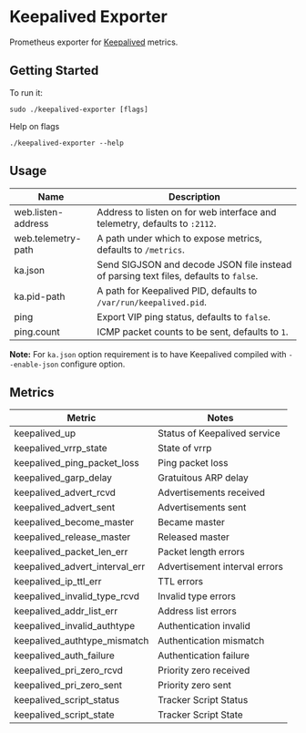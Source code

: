 # Keepalived Exporter
Prometheus exporter for [Keepalived](https://keepalived.org) metrics.

## Getting Started
To run it:
```
sudo ./keepalived-exporter [flags]
```
Help on flags
```
./keepalived-exporter --help
```

## Usage
Name               | Description
-------------------|------------
web.listen-address | Address to listen on for web interface and telemetry, defaults to `:2112`.
web.telemetry-path | A path under which to expose metrics, defaults to `/metrics`.
ka.json            | Send SIGJSON and decode JSON file instead of parsing text files, defaults to `false`.
ka.pid-path        | A path for Keepalived PID, defaults to `/var/run/keepalived.pid`.
ping               | Export VIP ping status, defaults to `false`.
ping.count         | ICMP packet counts to be sent, defaults to `1`.

**Note:** For `ka.json` option requirement is to have Keepalived compiled with `--enable-json` configure option.

## Metrics
| Metric                         | Notes
|--------------------------------|------------------------------------------------
| keepalived_up                  | Status of Keepalived service
| keepalived_vrrp_state          | State of vrrp
| keepalived_ping_packet_loss    | Ping packet loss
| keepalived_garp_delay          | Gratuitous ARP delay
| keepalived_advert_rcvd         | Advertisements received
| keepalived_advert_sent         | Advertisements sent
| keepalived_become_master       | Became master
| keepalived_release_master      | Released master
| keepalived_packet_len_err      | Packet length errors
| keepalived_advert_interval_err | Advertisement interval errors
| keepalived_ip_ttl_err          | TTL errors
| keepalived_invalid_type_rcvd   | Invalid type errors
| keepalived_addr_list_err       | Address list errors
| keepalived_invalid_authtype    | Authentication invalid
| keepalived_authtype_mismatch   | Authentication mismatch
| keepalived_auth_failure        | Authentication failure
| keepalived_pri_zero_rcvd       | Priority zero received
| keepalived_pri_zero_sent       | Priority zero sent
| keepalived_script_status       | Tracker Script Status
| keepalived_script_state        | Tracker Script State
